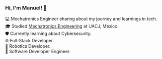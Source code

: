 ### Hi, I'm Manuel! 👋

💻 Mechatronics Engineer sharing about my journey and learnings in tech.<br/>
🎓 Studied [Mechatronics Engineering](https://www.uacj.mx/oferta/programas.html?programa=44400&94) at UACJ, México.<br/>
🛡️ Currently learning about Cybersecurity.<br/>
🌐 Full-Stack Developer.<br/>
🤖 Robotics Developer.<br/>
💾 Software Developer Engineer.<br/>